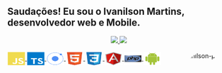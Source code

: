 ## Saudações! Eu sou o Ivanilson Martins, desenvolvedor web e Mobile.
<div align="center">
  <a href="https://github.com/ima-antonio">
  <img height="180em" src="https://github-readme-stats.vercel.app/api?username=ima-antonio&show_icons=true&theme=tokyonight&include_all_commits=true&count_private=true"/>
  <img height="180em" src="https://github-readme-stats.vercel.app/api/top-langs/?username=ima-antonio&layout=compact&langs_count=7&theme=dracula"/>
</div>

<div style="display: inline_block"><br>
  <img align="center" alt="Ivanilson-Js" height="30" width="40" src="https://raw.githubusercontent.com/devicons/devicon/master/icons/javascript/javascript-plain.svg">
  <img align="center" alt="Ivanilson-Ts" height="30" width="40" src="https://raw.githubusercontent.com/devicons/devicon/master/icons/typescript/typescript-plain.svg">
  <img align="center" alt="Ivanilson-ionic" height="30" width="40" src="https://raw.githubusercontent.com/devicons/devicon/master/icons/ionic/ionic-original.svg">
  <img align="center" alt="Ivanilson-HTML" height="30" width="40" src="https://raw.githubusercontent.com/devicons/devicon/master/icons/html5/html5-original.svg">
  <img align="center" alt="Ivanilson-CSS" height="30" width="40" src="https://raw.githubusercontent.com/devicons/devicon/master/icons/css3/css3-original.svg">
  <img align="center" alt="Ivanilson-Angular" height="30" width="40" src="https://raw.githubusercontent.com/devicons/devicon/master/icons/angularjs/angularjs-original.svg">
  <img align="center" alt="Ivanilson-PHP" height="30" width="40" src="https://raw.githubusercontent.com/devicons/devicon/master/icons/php/php-original.svg">
  <img align="center" alt="Ivanilson-Android" height="30" width="40" src="https://raw.githubusercontent.com/devicons/devicon/master/icons/android/android-original.svg">
  <img align="right" alt="Ivanilson-profile" height="250" style="border-radius:50%;" src="https://avatars.githubusercontent.com/u/88205826?s=400&u=53e18dc63901315b06b3bd5754184fca567b68f3&v=4?width=676&height=676">
</div>
